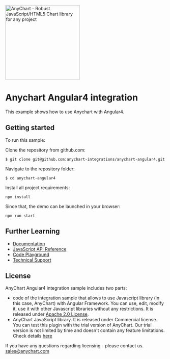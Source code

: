 [<img src="https://cdn.anychart.com/images/logo-transparent-segoe.png?2" width="234px" alt="AnyChart - Robust JavaScript/HTML5 Chart library for any project">](https://anychart.com)
# Anychart Angular4 integration

This example shows how to use Anychart with Angular4. 

## Getting started
To run this sample:

Clone the repository from github.com:
```
$ git clone git@github.com:anychart-integrations/anychart-angular4.git
```

Navigate to the repository folder:
```
$ cd anychart-angular4
```

Install all project requirements:
 ```
 npm install
 ```
 
Since that, the demo can be launched in your browser:
 ```
 npm run start
 ```
   

## Further Learning
* [Documentation](https://docs.anychart.com)
* [JavaScript API Reference](https://api.anychart.com)
* [Code Playground](https://playground.anychart.com)
* [Technical Support](https://anychart.com/support)

## License
AnyChart Angular4 integration sample includes two parts:
- code of the integration sample that allows to use Javascript library (in this case, AnyChart) with Angular Framework. 
You can use, edit, modify it, use it with other Javascript libraries 
without any restrictions. It is released under [Apache 2.0 License](LICENSE).
- AnyChart JavaScript library. It is released under Commercial license. 
You can test this plugin with the trial version of AnyChart. Our trial version is 
not limited by time and doesn't contain any feature limitations. 
Check details [here](https://www.anychart.com/buy/) 

If you have any questions regarding licensing - please contact us. <sales@anychart.com>


